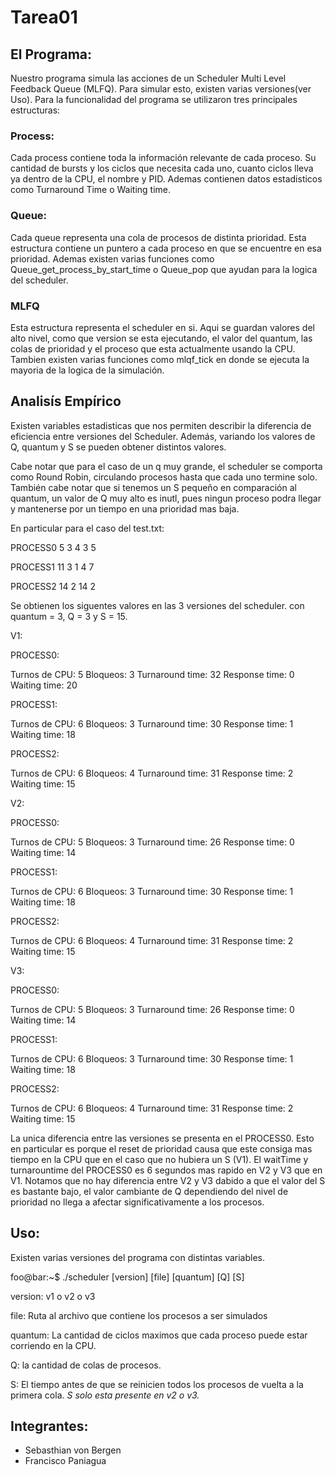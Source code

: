 # Tarea01

## El Programa:
Nuestro programa simula las acciones de un Scheduler Multi Level Feedback Queue (MLFQ). Para simular esto, existen varias versiones(ver Uso). Para la funcionalidad del programa se utilizaron tres principales estructuras:

### Process:
Cada process contiene toda la información relevante de cada proceso. Su cantidad de bursts y los ciclos que necesita cada uno, cuanto ciclos lleva ya dentro de la CPU, el nombre y PID. Ademas contienen datos estadisticos como Turnaround Time o Waiting time.

### Queue:
Cada queue representa una cola de procesos de distinta prioridad. Esta estructura contiene un puntero a cada proceso en que se encuentre en esa prioridad. Ademas existen varias funciones como Queue_get_process_by_start_time o Queue_pop que ayudan para la logica del scheduler.

### MLFQ
Esta estructura representa el scheduler en si. Aqui se guardan valores del alto nivel, como que version se esta ejecutando, el valor del quantum, las colas de prioridad y el proceso que esta actualmente usando la CPU. Tambien existen varias funciones como mlqf_tick en donde se ejecuta la mayoria de la logica de la simulación.

## Analisís Empírico
Existen variables estadisticas que nos permiten describir la diferencia de eficiencia entre versiones del Scheduler. Además, variando los valores de Q, quantum y S se pueden obtener distintos valores.

Cabe notar que para el caso de un q muy grande, el scheduler se comporta como Round Robin, circulando procesos hasta que cada uno termine solo. También cabe notar que si tenemos un S pequeño en comparación al quantum, un valor de Q muy alto es inutl, pues ningun proceso podra llegar y mantenerse por un tiempo en una prioridad mas baja.

En particular para el caso del test.txt:

PROCESS0 5 3 4 3 5

PROCESS1 11 3 1 4 7

PROCESS2 14 2 14 2


Se obtienen los siguentes valores en las 3 versiones del scheduler. con quantum = 3, Q = 3 y S = 15.

V1:

PROCESS0:

Turnos de CPU: 5
Bloqueos: 3
Turnaround time: 32
Response time: 0
Waiting time: 20

PROCESS1:

Turnos de CPU: 6
Bloqueos: 3
Turnaround time: 30
Response time: 1
Waiting time: 18

PROCESS2:

Turnos de CPU: 6
Bloqueos: 4
Turnaround time: 31
Response time: 2
Waiting time: 15

V2:

PROCESS0:

Turnos de CPU: 5
Bloqueos: 3
Turnaround time: 26
Response time: 0
Waiting time: 14

PROCESS1:

Turnos de CPU: 6
Bloqueos: 3
Turnaround time: 30
Response time: 1
Waiting time: 18

PROCESS2:

Turnos de CPU: 6
Bloqueos: 4
Turnaround time: 31
Response time: 2
Waiting time: 15


V3:

PROCESS0:

Turnos de CPU: 5
Bloqueos: 3
Turnaround time: 26
Response time: 0
Waiting time: 14

PROCESS1:

Turnos de CPU: 6
Bloqueos: 3
Turnaround time: 30
Response time: 1
Waiting time: 18

PROCESS2:

Turnos de CPU: 6
Bloqueos: 4
Turnaround time: 31
Response time: 2
Waiting time: 15


La unica diferencia entre las versiones se presenta en el PROCESS0. Esto en particular es porque el reset de prioridad causa que este consiga mas tiempo en la CPU que en el caso que no hubiera un S (V1). El waitTime y turnarountime del PROCESS0 es 6 segundos mas rapido en V2 y V3 que en V1. Notamos que no hay diferencia entre V2 y V3 dabido a que el valor del S es bastante bajo, el valor cambiante de Q dependiendo del nivel de prioridad no llega a afectar significativamente a los procesos.


## Uso:

Existen varias versiones del programa con distintas variables.

foo@bar:~$ ./scheduler [version] [file] [quantum] [Q] [S]

version: v1 o v2 o v3

file: Ruta al archivo que contiene los procesos a ser simulados

quantum: La cantidad de ciclos maximos que cada proceso puede estar corriendo en la CPU.

Q: la cantidad de colas de procesos.

S: El tiempo antes de que se reinicien todos los procesos de vuelta a la primera cola.
*S solo esta presente en v2 o v3.*


## Integrantes:

- Sebasthian von Bergen
- Francisco Paniagua
